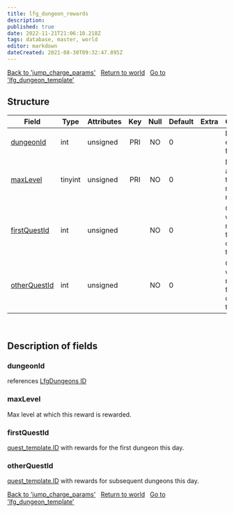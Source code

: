 ```yaml
---
title: lfg_dungeon_rewards
description:
published: true
date: 2022-11-21T21:06:10.218Z
tags: database, master, world
editor: markdown
dateCreated: 2021-08-30T09:32:47.895Z
---
```


<a href="https://trinitycore.info/en/database/master/world/jump_charge_params" class="mt-5 v-btn v-btn--depressed v-btn--flat v-btn--outlined theme--light v-size--default darkblue--text text--lighten-3"><span class="v-btn__content"><i aria-hidden="true" class="v-icon notranslate v-icon--left mdi mdi-arrow-left theme--light"></i><span>Back to 'jump_charge_params'</span></span></a>&nbsp;&nbsp;&nbsp;<a href="https://trinitycore.info/en/database/master/world/home" class="mt-5 v-btn v-btn--depressed v-btn--flat v-btn--outlined theme--light v-size--default darkblue--text text--lighten-3"><span class="v-btn__content"><i aria-hidden="true" class="v-icon notranslate v-icon--left mdi mdi-home-outline theme--light"></i><span>Return to world</span></span></a>&nbsp;&nbsp;&nbsp;<a href="https://trinitycore.info/en/database/master/world/lfg_dungeon_template" class="mt-5 v-btn v-btn--depressed v-btn--flat v-btn--outlined theme--light v-size--default darkblue--text text--lighten-3"><span class="v-btn__content"><span>Go to 'lfg_dungeon_template'</span><i aria-hidden="true" class="v-icon notranslate v-icon--right mdi mdi-arrow-right theme--light"></i></span></a>

## Structure

| Field | Type | Attributes | Key | Null | Default | Extra | Comment |
| --- | --- | --- | :---: | :---: | --- | --- | --- |
| [dungeonId](#dungeonid) | int | unsigned | PRI | NO | 0 |  | Dungeon entry from dbc |
| [maxLevel](#maxlevel) | tinyint | unsigned | PRI | NO | 0 |  | Max level at which this reward is rewarded |
| [firstQuestId](#firstquestid) | int | unsigned |  | NO | 0 |  | Quest id with rewards for first dungeon this day |
| [otherQuestId](#otherquestid) | int | unsigned |  | NO | 0 |  | Quest id with rewards for Nth dungeon this day |
&nbsp;
## Description of fields

### dungeonId
references [LfgDungeons ID](https://wago.tools/db2/lfgdungeons)
&nbsp;

### maxLevel
Max level at which this reward is rewarded.
&nbsp;

### firstQuestId
[quest_template.ID](../world/quest_template#id) with rewards for the first dungeon this day.
&nbsp;

### otherQuestId
[quest_template.ID](../world/quest_template#id) with rewards for subsequent dungeons this day.
&nbsp;

<a href="https://trinitycore.info/en/database/master/world/jump_charge_params" class="mt-5 v-btn v-btn--depressed v-btn--flat v-btn--outlined theme--light v-size--default darkblue--text text--lighten-3"><span class="v-btn__content"><i aria-hidden="true" class="v-icon notranslate v-icon--left mdi mdi-arrow-left theme--light"></i><span>Back to 'jump_charge_params'</span></span></a>&nbsp;&nbsp;&nbsp;<a href="https://trinitycore.info/en/database/master/world/home" class="mt-5 v-btn v-btn--depressed v-btn--flat v-btn--outlined theme--light v-size--default darkblue--text text--lighten-3"><span class="v-btn__content"><i aria-hidden="true" class="v-icon notranslate v-icon--left mdi mdi-home-outline theme--light"></i><span>Return to world</span></span></a>&nbsp;&nbsp;&nbsp;<a href="https://trinitycore.info/en/database/master/world/lfg_dungeon_template" class="mt-5 v-btn v-btn--depressed v-btn--flat v-btn--outlined theme--light v-size--default darkblue--text text--lighten-3"><span class="v-btn__content"><span>Go to 'lfg_dungeon_template'</span><i aria-hidden="true" class="v-icon notranslate v-icon--right mdi mdi-arrow-right theme--light"></i></span></a>
